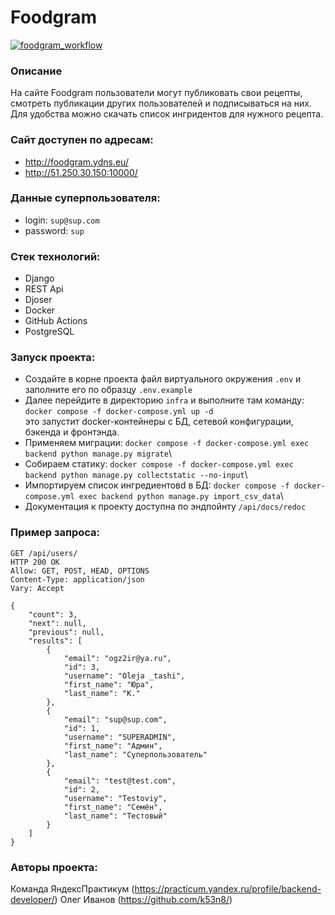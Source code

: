 # Foodgram
[![foodgram_workflow](https://github.com/k53n8/foodgram-project-react/actions/workflows/foodgram_workflow.yml/badge.svg)](https://github.com/k53n8/foodgram-project-react/actions/workflows/foodgram_workflow.yml)
### Описание
На сайте Foodgram пользователи могут публиковать свои рецепты, смотреть публикации других пользователей и подписываться на них.
Для удобства можно скачать список ингридентов для нужного рецепта.
### Сайт доступен по адресам:
- http://foodgram.ydns.eu/
- http://51.250.30.150:10000/
### Данные суперпользователя:
- login: `sup@sup.com`
- password: `sup`
### Стек технологий:
- Django
- REST Api 
- Djoser
- Docker
- GitHub Actions
- PostgreSQL
### Запуск проекта:
- Создайте в корне проекта файл виртуального окружения `.env` и заполните его по образцу `.env.example`
- Далее перейдите в директорию `infra` и выполните там команду:\
`docker compose -f docker-compose.yml up -d`\
это запустит docker-контейнеры с БД, сетевой конфигурации, бэкенда и фронтэнда.
- Применяем миграции:
`docker compose -f docker-compose.yml exec backend python manage.py migrate`\
- Собираем статику:
`docker compose -f docker-compose.yml exec backend python manage.py collectstatic --no-input`\
- Импортируем список ингредиентовd в БД:
`docker compose -f docker-compose.yml exec backend python manage.py import_csv_data`\
- Документация к проекту доступна по эндпойнту `/api/docs/redoc`
### Пример запроса:
```
GET /api/users/
HTTP 200 OK
Allow: GET, POST, HEAD, OPTIONS
Content-Type: application/json
Vary: Accept

{
    "count": 3,
    "next": null,
    "previous": null,
    "results": [
        {
            "email": "ogz2ir@ya.ru",
            "id": 3,
            "username": "Oleja _tashi",
            "first_name": "Юра",
            "last_name": "К."
        },
        {
            "email": "sup@sup.com",
            "id": 1,
            "username": "SUPERADMIN",
            "first_name": "Админ",
            "last_name": "Суперпользователь"
        },
        {
            "email": "test@test.com",
            "id": 2,
            "username": "Testoviy",
            "first_name": "Семён",
            "last_name": "Тестовый"
        }
    ]
}
```
### Авторы проекта:
Команда ЯндексПрактикум (https://practicum.yandex.ru/profile/backend-developer/)
Олег Иванов (https://github.com/k53n8/)


